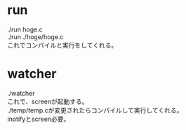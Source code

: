 # run
./run hoge.c  
./run ./hoge/hoge.c  
これでコンパイルと実行をしてくれる。
# watcher
./watcher  
これで、screenが起動する。  
./temp/temp.cが変更されたらコンパイルして実行してくれる。  
inotifyとscreen必要。